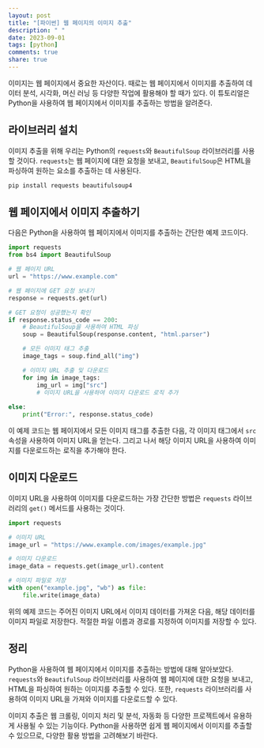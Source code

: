 ```yaml
---
layout: post
title: "[파이썬] 웹 페이지의 이미지 추출"
description: " "
date: 2023-09-01
tags: [python]
comments: true
share: true
---
```


이미지는 웹 페이지에서 중요한 자산이다. 때로는 웹 페이지에서 이미지를 추출하여 데이터 분석, 시각화, 머신 러닝 등 다양한 작업에 활용해야 할 때가 있다. 이 튜토리얼은 Python을 사용하여 웹 페이지에서 이미지를 추출하는 방법을 알려준다.

## 라이브러리 설치

이미지 추출을 위해 우리는 Python의 `requests`와 `BeautifulSoup` 라이브러리를 사용할 것이다. `requests`는 웹 페이지에 대한 요청을 보내고, `BeautifulSoup`은 HTML을 파싱하여 원하는 요소를 추출하는 데 사용된다.

```python
pip install requests beautifulsoup4
```

## 웹 페이지에서 이미지 추출하기

다음은 Python을 사용하여 웹 페이지에서 이미지를 추출하는 간단한 예제 코드이다.

```python
import requests
from bs4 import BeautifulSoup

# 웹 페이지 URL
url = "https://www.example.com"

# 웹 페이지에 GET 요청 보내기
response = requests.get(url)

# GET 요청이 성공했는지 확인
if response.status_code == 200:
    # BeautifulSoup을 사용하여 HTML 파싱
    soup = BeautifulSoup(response.content, "html.parser")

    # 모든 이미지 태그 추출
    image_tags = soup.find_all("img")

    # 이미지 URL 추출 및 다운로드
    for img in image_tags:
        img_url = img["src"]
        # 이미지 URL을 사용하여 이미지 다운로드 로직 추가
        
else:
    print("Error:", response.status_code)
```

이 예제 코드는 웹 페이지에서 모든 이미지 태그를 추출한 다음, 각 이미지 태그에서 `src` 속성을 사용하여 이미지 URL을 얻는다. 그리고 나서 해당 이미지 URL을 사용하여 이미지를 다운로드하는 로직을 추가해야 한다. 

## 이미지 다운로드

이미지 URL을 사용하여 이미지를 다운로드하는 가장 간단한 방법은 `requests` 라이브러리의 `get()` 메서드를 사용하는 것이다.

```python
import requests

# 이미지 URL
image_url = "https://www.example.com/images/example.jpg"

# 이미지 다운로드
image_data = requests.get(image_url).content

# 이미지 파일로 저장
with open("example.jpg", "wb") as file:
    file.write(image_data)
```

위의 예제 코드는 주어진 이미지 URL에서 이미지 데이터를 가져온 다음, 해당 데이터를 이미지 파일로 저장한다. 적절한 파일 이름과 경로를 지정하여 이미지를 저장할 수 있다.

## 정리

Python을 사용하여 웹 페이지에서 이미지를 추출하는 방법에 대해 알아보았다. `requests`와 `BeautifulSoup` 라이브러리를 사용하여 웹 페이지에 대한 요청을 보내고, HTML을 파싱하여 원하는 이미지를 추출할 수 있다. 또한, `requests` 라이브러리를 사용하여 이미지 URL을 가져와 이미지를 다운로드할 수 있다.

이미지 추출은 웹 크롤링, 이미지 처리 및 분석, 자동화 등 다양한 프로젝트에서 유용하게 사용될 수 있는 기능이다. Python을 사용하면 쉽게 웹 페이지에서 이미지를 추출할 수 있으므로, 다양한 활용 방법을 고려해보기 바란다.